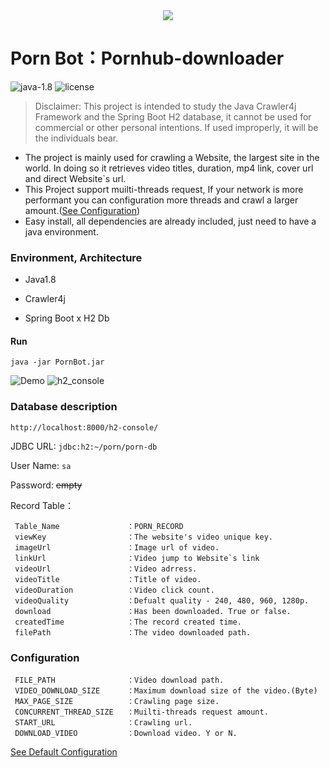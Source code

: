
<div style="text-align:center">
<img src ="https://raw.githubusercontent.com/tim232385/PornBot/master/image/logo.png" />
</div>

# Porn Bot：Pornhub-downloader
  

![java-1.8](https://img.shields.io/badge/java-1.8-green.svg)
![license](https://img.shields.io/badge/license-MIT-blue.svg)
<!-- 
[中文文檔](https://github.com/tim232385/PornBot/blob/master/README_ZH.md) -->

> Disclaimer: This project is intended to study the Java Crawler4j Framework and the Spring Boot H2 database, it cannot be used for commercial or other personal intentions. If used improperly, it will be the individuals bear.

* The project is mainly used for crawling a Website, the largest site in the world. In doing so it retrieves video titles, duration, mp4 link, cover url and direct Website`s url.
* This Project support muilti-threads request, If  your network is more performant you can configuration more threads and crawl a larger amount.([See Configuration](#Configuration))
* Easy install,  all dependencies are already included, just need to have a java environment.

### Environment, Architecture
- Java1.8

- Crawler4j

- Spring Boot x H2 Db

#### Run
``java -jar PornBot.jar``

![Demo](https://raw.githubusercontent.com/tim232385/PornBot/master/image/demo1.gif)
![h2_console](https://raw.githubusercontent.com/tim232385/PornBot/master/image/h2_console.gif)
### Database description
``http://localhost:8000/h2-console/``

JDBC URL: ``jdbc:h2:~/porn/porn-db``  

User Name: ``sa``  

Password: ~~empty~~  
    
Record Table：
```
 Table_Name               ：PORN_RECORD
 viewKey                  ：The website's video unique key.
 imageUrl                 ：Image url of video.
 linkUrl                  ：Video jump to Website`s link
 videoUrl                 ：Video adrress.
 videoTitle               ：Title of video.
 videoDuration            ：Video click count.
 videoQuality             ：Defualt quality - 240, 480, 960, 1280p.
 download                 ：Has been downloaded. True or false.
 createdTime              ：The record created time.
 filePath                 ：The video downloaded path.
```


### Configuration
<!-- | Key | Description | Default | 
|--------------|:-----:|-----:|
| | Video storage location | D:/video |
|  |  | 104857600 |
|  | Page limit | 10000 |
|  | Concurrent Thread | 10 |
|  | StartURL | `https://www.pornhub.com/` |
|  | download | Y | -->

```
 FILE_PATH                ：Video download path.
 VIDEO_DOWNLOAD_SIZE      ：Maximum download size of the video.(Byte)
 MAX_PAGE_SIZE            ：Crawling page size.
 CONCURRENT_THREAD_SIZE   ：Muilti-threads request amount.
 START_URL                ：Crawling url.
 DOWNLOAD_VIDEO           ：Download video. Y or N.
```
[See Default Configuration](https://github.com/tim232385/PornBot/blob/master/config.properties)
